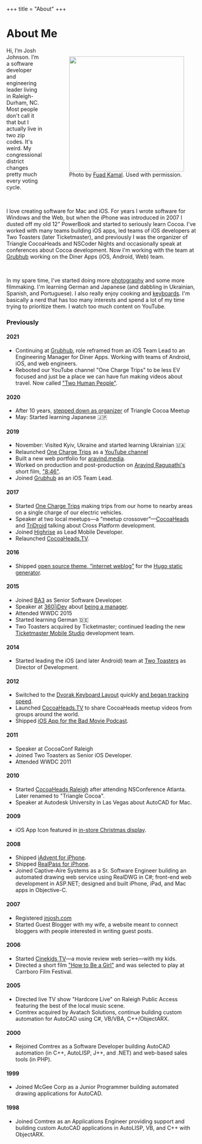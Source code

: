+++
title = "About"
+++

# About Me

<div style="float:right; margin:10px 0 10px 30px;">
  <figure>
    <img src="/assets/josh.jpg" style="width: 300px;" />
    <figcaption>Photo by <a href="http://fuadkamal.org">Fuad Kamal</a>. Used with permission.</figcaption>
  </figure>
</div>

Hi, I’m Josh Johnson. I’m a software developer and engineering leader living in Raleigh-Durham, NC. Most people don't call it that but I actually live in two zip codes. It's weird. My congressional district changes pretty much every voting cycle.

<br />

I love creating software for Mac and iOS. For years I wrote software for Windows and the Web, but when the iPhone was introduced in 2007 I dusted off my old 12” PowerBook and started to seriously learn Cocoa. I've worked with many teams building iOS apps, led teams of iOS developers at Two Toasters (later Ticketmaster), and previously I was the organizer of Triangle CocoaHeads and NSCoder Nights and occasionally speak at conferences about Cocoa development. Now I'm working with the team at [Grubhub](https://www.grubhub.com) working on the Diner Apps (iOS, Android, Web) team.

<br />

In my spare time, I've started doing more [photography](https://instagram.com/jnjosh) and some more filmmaking. I'm learning German and Japanese (and dabbling in Ukrainian, Spanish, and Portuguese). I also really enjoy cooking and [keyboards](/categories/keyboards). I'm basically a nerd that has too many interests and spend a lot of my time trying to prioritize them. I watch too much content on YouTube.

### Previously

#### 2021

 - Continuing at [Grubhub](https://www.grubhub.com), role reframed from an iOS Team Lead to an Engineering Manager for Diner Apps. Working with teams of Android, iOS, and web engineers.
 - Rebooted our YouTube channel "One Charge Trips" to be less EV focused and just be a place we can have fun making videos about travel. Now called ["Two Human People"](http://twohumanpeople.com).
 
#### 2020

 - After 10 years, [stepped down as organizer](/posts/goodbye-triangle-cocoa/) of Triangle Cocoa Meetup
 - May: Started learning Japanese 🇯🇵

#### 2019

 - November: Visited Kyiv, Ukraine and started learning Ukrainian 🇺🇦
 - Relaunched [One Charge Trips](https://onechargetrips.com) as a [YouTube channel](https://www.youtube.com/channel/UCC8fBUpS6nt3G4jW23PAI0Q)
 - Built a new web portfolio for [aravind.media](https://aravind.media).
 - Worked on production and post-production on [Aravind Ragupathi's](https://aravind.media) short film, ["8:46"](https://aravind.media/portfolio/eight46/).
 - Joined [Grubhub](https://www.grubhub.com) as an iOS Team Lead.
 
 
#### 2017

  - Started [One Charge Trips](https://onechargetrips.com) making trips from our home to nearby areas on a single charge of our electric vehicles.
  - Speaker at two local meetups—a “meetup crossover”—[CocoaHeads](https://speakerdeck.com/jnjosh/cross-platform-shenanigans-part-1-ios) and [TriDroid](https://speakerdeck.com/jnjosh/cross-platform-shenanigans-part-2-android) talking about Cross Platform development.
  - Joined [Highrise](http://www.highrisegame.com) as Lead Mobile Developer.
  - Relaunched [CocoaHeads.TV](https://cocoaheads.tv).

#### 2016

  - Shipped [open source theme, “internet weblog”](https://github.com/jnjosh/internet-weblog) for the [Hugo static generator](https://gohugo.io).

#### 2015

  - Joined [BA3](http://ba3.us) as Senior Software Developer.  
  - Speaker at [360|iDev](http://360idev.com) about [being a manager](/posts/360idev-2015/).  
  - Attended WWDC 2015
  - Started learning German 🇩🇪
  - Two Toasters acquired by Ticketmaster; continued leading the new [Ticketmaster Mobile Studio](http://tmsdurham.com) development team.

#### 2014

  - Started leading the iOS (and later Android) team at [Two Toasters](http://twotoasters.com) as Director of Development.

#### 2012

  - Switched to the [Dvorak Keyboard Layout](https://en.wikipedia.org/wiki/Dvorak_Simplified_Keyboard) quickly [and began tracking speed](/dvorak).
  - Launched [CocoaHeads.TV](http://cocoaheads.tv) to share CocoaHeads meetup videos from groups around the world.
  - Shipped [iOS App for the Bad Movie Podcast](/posts/bad-movie-podcast-app/).

#### 2011

  - Speaker at CocoaConf Raleigh
  - Joined Two Toasters as Senior iOS Developer.
  - Attended WWDC 2011

#### 2010

  - Started [CocoaHeads Raleigh](http://meetup.com/nscoderrtp) after attending NSConference Atlanta. Later renamed to "Triangle Cocoa".
  - Speaker at Autodesk University in Las Vegas about AutoCAD for Mac.

#### 2009

  - iOS App Icon featured in [in-store Christmas display](/posts/my-iphone-apps-icon-in-the-apple-storefront-display/).

#### 2008

  - Shipped [iAdvent for iPhone](/iadvent).
  - Shipped [RealPass for iPhone](/realpass).
  - Joined Captive-Aire Systems as a Sr. Software Engineer building an automated drawing web service using RealDWG in C#; front-end web development in ASP.NET; designed and built iPhone, iPad, and Mac apps in Objective-C.

#### 2007

  - Registered [jnjosh.com](/)  
  - Started Guest Blogger with my wife, a website meant to connect bloggers with people interested in writing guest posts.

#### 2006

  - Started [Cinekids TV](https://youtu.be/00ACN0eugQQ)—a movie review web series—with my kids.
  - Directed a short film ["How to Be a Girl"](https://www.imdb.com/title/tt0947023) and was selected to play at Carrboro Film Festival.
  
#### 2005

  - Directed live TV show "Hardcore Live" on Raleigh Public Access featuring the best of the local music scene.
  - Comtrex acquired by Avatach Solutions, continue building custom automation for AutoCAD using C#, VB/VBA, C++/ObjectARX. 

#### 2000

  - Rejoined Comtrex as a Software Developer building AutoCAD automation (in C++, AutoLISP, J++, and .NET) and web-based sales tools (in PHP).
    
#### 1999

  - Joined McGee Corp as a Junior Programmer building automated drawing applications for AutoCAD.
  
#### 1998

  - Joined Comtrex as an Applications Engineer providing support and building custom AutoCAD applications in AutoLISP, VB, and C++ with ObjectARX.
  